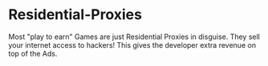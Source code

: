 # Residential-Proxies
Most "play to earn" Games are just Residential Proxies in disguise. They sell your internet access to hackers! This gives the developer extra revenue on top of the Ads.
